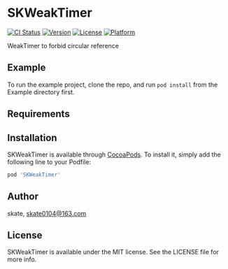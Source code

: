 # SKWeakTimer

[![CI Status](https://img.shields.io/travis/zhanghuabing/SKWeakTimer.svg?style=flat)](https://travis-ci.org/zhanghuabing/SKWeakTimer)
[![Version](https://img.shields.io/cocoapods/v/SKWeakTimer.svg?style=flat)](https://cocoapods.org/pods/SKWeakTimer)
[![License](https://img.shields.io/cocoapods/l/SKWeakTimer.svg?style=flat)](https://cocoapods.org/pods/SKWeakTimer)
[![Platform](https://img.shields.io/cocoapods/p/SKWeakTimer.svg?style=flat)](https://cocoapods.org/pods/SKWeakTimer)

WeakTimer to forbid circular reference

## Example

To run the example project, clone the repo, and run `pod install` from the Example directory first.

## Requirements

## Installation

SKWeakTimer is available through [CocoaPods](https://cocoapods.org). To install
it, simply add the following line to your Podfile:

```ruby
pod 'SKWeakTimer'
```

## Author

skate, skate0104@163.com

## License

SKWeakTimer is available under the MIT license. See the LICENSE file for more info.
